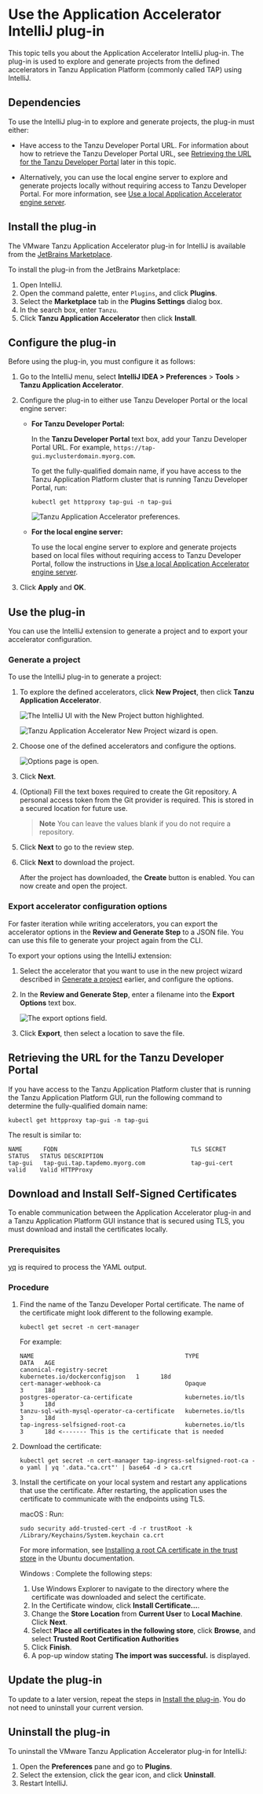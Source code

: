 # Use the Application Accelerator IntelliJ plug-in

This topic tells you about the Application Accelerator IntelliJ plug-in. The plug-in is used to
explore and generate projects from the defined accelerators in Tanzu Application Platform
(commonly called TAP) using IntelliJ.

## <a id="dependencies"></a> Dependencies

To use the IntelliJ plug-in to explore and generate projects, the plug-in must either:

- Have access to the Tanzu Developer Portal URL.
  For information about how to retrieve the Tanzu Developer Portal URL, see
  [Retrieving the URL for the Tanzu Developer Portal](#fqdn-tap-gui-url) later in this topic.

- Alternatively, you can use the local engine server to explore and generate projects locally
  without requiring access to Tanzu Developer Portal. For more information, see
  [Use a local Application Accelerator engine server](creating-accelerators/using-local-engine-server.hbs.md).

## <a id="intellij-install"></a> Install the plug-in

The VMware Tanzu Application Accelerator plug-in for IntelliJ is available from the
[JetBrains Marketplace](https://plugins.jetbrains.com/plugin/23645-tanzu-application-accelerator).

To install the plug-in from the JetBrains Marketplace:

1. Open IntelliJ.
2. Open the command palette, enter `Plugins`, and click **Plugins**.
3. Select the **Marketplace** tab in the **Plugins Settings** dialog box.
4. In the search box, enter `Tanzu`.
5. Click **Tanzu Application Accelerator** then click **Install**.

## <a id="intellij-conf-plugin"></a> Configure the plug-in

Before using the plug-in, you must configure it as follows:

1. Go to the IntelliJ menu, select **IntelliJ IDEA > Preferences** > **Tools** > **Tanzu Application Accelerator**.

2. Configure the plug-in to either use Tanzu Developer Portal or the local engine server:

    - **For Tanzu Developer Portal:**

        In the **Tanzu Developer Portal** text box, add your Tanzu Developer Portal URL.
        For example, `https://tap-gui.myclusterdomain.myorg.com`.

        To get the fully-qualified domain name, if you have access to the Tanzu Application Platform
        cluster that is running Tanzu Developer Portal, run:

        ```console
        kubectl get httpproxy tap-gui -n tap-gui
        ```

        ![Tanzu Application Accelerator preferences.](../images/app-accelerator/intellij/app-accelerators-intellij-preferences.png)

    - **For the local engine server:**

      To use the local engine server to explore and generate projects based on local files without
      requiring access to Tanzu Developer Portal, follow the instructions in
      [Use a local Application Accelerator engine server](creating-accelerators/using-local-engine-server.hbs.md).

3. Click **Apply** and **OK**.

## <a id="intellij-using-the-plugin"></a> Use the plug-in

You can use the IntelliJ extension to generate a project and to export your accelerator configuration.

### <a id="generate-project"></a> Generate a project

To use the IntelliJ plug-in to generate a project:

1. To explore the defined accelerators, click **New Project**, then click **Tanzu Application Accelerator**.

   ![The IntelliJ UI with the New Project button highlighted.](../images/app-accelerator/intellij/app-accelerators-intellij-new-project.png)

   ![Tanzu Application Accelerator New Project wizard is open.](../images/app-accelerator/intellij/app-accelerators-intellij-accelerator-list.png)

1. Choose one of the defined accelerators and configure the options.

   ![Options page is open.](../images/app-accelerator/intellij/app-accelerators-intellij-options.png)

1. Click **Next**.

1. (Optional) Fill the text boxes required to create the Git repository. A personal access token
   from the Git provider is required. This is stored in a secured location for future use.

    > **Note** You can leave the values blank if you do not require a repository.

1. Click **Next** to go to the review step.

1. Click **Next** to download the project.

    After the project has downloaded, the **Create** button is enabled. You can now create
    and open the project.

### <a id="export-options"></a> Export accelerator configuration options

For faster iteration while writing accelerators, you can export the accelerator options in the
**Review and Generate Step** to a JSON file. You can use this file to generate your project again
from the CLI.

To export your options using the IntelliJ extension:

1. Select the accelerator that you want to use in the new project wizard described in
   [Generate a project](#generate-project) earlier, and configure the options.

1. In the **Review and Generate Step**, enter a filename into the **Export Options** text box.

    ![The export options field.](../images/app-accelerator/intellij/export-options-intellij.png)

1. Click **Export**, then select a location to save the file.

## <a id="fqdn-tap-gui-url"></a> Retrieving the URL for the Tanzu Developer Portal

If you have access to the Tanzu Application Platform cluster that is running the Tanzu Application
Platform GUI, run the following command to determine the fully-qualified domain name:

```console
kubectl get httpproxy tap-gui -n tap-gui
```

The result is similar to:

```console
NAME      FQDN                                      TLS SECRET     STATUS   STATUS DESCRIPTION
tap-gui   tap-gui.tap.tapdemo.myorg.com             tap-gui-cert   valid    Valid HTTPProxy
```

## <a id="dl-ins-ss-certs"></a>Download and Install Self-Signed Certificates

To enable communication between the Application Accelerator plug-in and a Tanzu Application Platform
GUI instance that is secured using TLS, you must download and install the certificates locally.

### Prerequisites

[yq](https://github.com/mikefarah/yq) is required to process the YAML output.

### Procedure

1. Find the name of the Tanzu Developer Portal certificate. The name of the certificate might look
   different to the following example.

   ```console
   kubectl get secret -n cert-manager
   ```

   For example:

   ```console
   NAME                                           TYPE                             DATA   AGE
   canonical-registry-secret                      kubernetes.io/dockerconfigjson   1      18d
   cert-manager-webhook-ca                        Opaque                           3      18d
   postgres-operator-ca-certificate               kubernetes.io/tls                3      18d
   tanzu-sql-with-mysql-operator-ca-certificate   kubernetes.io/tls                3      18d
   tap-ingress-selfsigned-root-ca                 kubernetes.io/tls                3      18d <------- This is the certificate that is needed
   ```

2. Download the certificate:

   ```console
   kubectl get secret -n cert-manager tap-ingress-selfsigned-root-ca -o yaml | yq '.data."ca.crt"' | base64 -d > ca.crt
   ```

3. Install the certificate on your local system and restart any applications that use the
   certificate. After restarting, the application uses the certificate to communicate with the
   endpoints using TLS.

    macOS
    : Run:

      ```console
      sudo security add-trusted-cert -d -r trustRoot -k /Library/Keychains/System.keychain ca.crt
      ```

      For more information, see
      [Installing a root CA certificate in the trust store](https://ubuntu.com/server/docs/security-trust-store)
      in the Ubuntu documentation.

    Windows
    : Complete the following steps:

      1. Use Windows Explorer to navigate to the directory where the certificate was downloaded and
         select the certificate.
      2. In the Certificate window, click **Install Certificate...**.
      3. Change the **Store Location** from **Current User** to **Local Machine**. Click **Next**.
      4. Select **Place all certificates in the following store**, click **Browse**, and select
         **Trusted Root Certification Authorities**
      5. Click **Finish**.
      6. A pop-up window stating **The import was successful.** is displayed.

## <a id="update"></a> Update the plug-in

To update to a later version, repeat the steps in [Install the plug-in](#intellij-install).
You do not need to uninstall your current version.

## <a id="uninstall"></a> Uninstall the plug-in

To uninstall the VMware Tanzu Application Accelerator plug-in for IntelliJ:

1. Open the **Preferences** pane and go to **Plugins**.
2. Select the extension, click the gear icon, and click **Uninstall**.
3. Restart IntelliJ.
